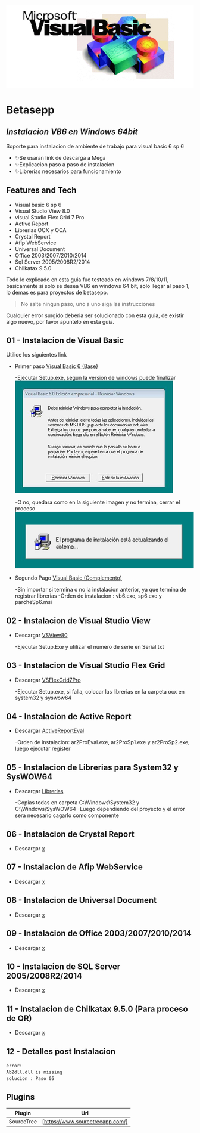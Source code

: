 ![VB6](https://github.com/andresGitDev/InstallVb6InW64Bit/blob/master/images/logo-vb6.jpg)
# Betasepp
## _Instalacion VB6 en Windows 64bit_

Soporte para instalacion de ambiente de trabajo para visual basic 6 sp 6

- ✨Se usaran link de descarga a Mega
- ✨Explicacion paso a paso de instalacion
- ✨Librerias necesarios para funcionamiento

## Features and Tech

- Visual basic 6 sp 6
- Visual Studio View 8.0
- visual Studio Flex Grid 7 Pro
- Active Report
- Librerias OCX y OCA
- Crystal Report
- Afip WebService
- Universal Document
- Office 2003/2007/2010/2014
- Sql Server 2005/2008R2/2014
- Chilkatax 9.5.0

Todo lo explicado en esta guia fue testeado en windows 7/8/10/11, basicamente si solo se desea VB6 en windows 64 bit, solo llegar al paso 1, lo demas es para proyectos de betasepp.

> No salte ningun paso, uno a uno siga las instrucciones

Cualquier error surgido deberia ser solucionado con esta guia, de existir algo nuevo, por favor apuntelo en esta guia.

## 01 - Instalacion de Visual Basic

Utilice los siguientes link

- Primer paso [Visual Basic 6 (Base)](https://mega.nz/file/EiQk1ZAQ#AIew-VCsE87Z3rzMdseyFun9B1XZUbZPwUBcWw224oc)

    -Ejecutar Setup.exe, segun la version de windows puede finalizar
    ![final correcto](https://github.com/andresGitDev/InstallVb6InW64Bit/blob/master/images/install-vb6-final.JPG)

    -O no, quedara como en la siguiente imagen y no termina, cerrar el proceso
        ![final no correcto](https://github.com/andresGitDev/InstallVb6InW64Bit/blob/master/images/install-vb6-no-final.JPG)

- Segundo Pago [Visual Basic (Complemento)](https://mega.nz/file/N2BjlKzJ#xir3Ayg3MXNRFpXMBvBbnWllSWb7Ri-rjnAdk8qPDpA)

    -Sin importar si termina o no la instalacion anterior, ya que termina de registrar librerias
    -Orden de instalacion : vb6.exe, sp6.exe y parcheSp6.msi

## 02 - Instalacion de Visual Studio View

- Descargar [VSView80](https://mega.nz/file/szZRUSZA#KwjIYDvKBi9aYr-I1Rn5VP5J4QreD2EX1zoQxb-VQD4)

    -Ejecutar Setup.Exe y utilizar el numero de serie en Serial.txt

## 03 - Instalacion de Visual Studio Flex Grid

- Descargar [VSFlexGrid7Pro](https://mega.nz/file/M2ZQTKhJ#4xvYmnHZw2IqqBJq-8voCjItgCYq3KwoY1EzCGZww7A)

    -Ejecutar Setup.exe, si falla, colocar las librerias en la carpeta ocx en system32 y syswow64


## 04 - Instalacion de Active Report

- Descargar [ActiveReportEval](https://mega.nz/file/c6pgBIgK#em8PYckVOKWUwL_INcGvdYLoYos6gF0OB9MI58nw7bs)

    -Orden de instalacion: ar2ProEval.exe, ar2ProSp1.exe y ar2ProSp2.exe, luego ejecutar register


## 05 - Instalacion de Librerias para System32 y SysWOW64

- Descargar [Librerias](https://mega.nz/file/c7xC0YpD#vzorXkz0Acg74bmOrYh4a2NFhSlb3wjaMV19aXyHa9w)

    -Copias todas en carpeta C:\Windows\System32 y C:\Windows\SysWOW64
    -Luego dependiendo del proyecto y el error sera necesario cagarlo como componente


## 06 - Instalacion de Crystal Report

- Descargar [x](https://mega.nz/file/EiQk1ZAQ#AIew-VCsE87Z3rzMdseyFun9B1XZUbZPwUBcWw224oc)


## 07 - Instalacion de Afip WebService

- Descargar [x](https://mega.nz/file/EiQk1ZAQ#AIew-VCsE87Z3rzMdseyFun9B1XZUbZPwUBcWw224oc)


## 08 - Instalacion de Universal Document

- Descargar [x](https://mega.nz/file/EiQk1ZAQ#AIew-VCsE87Z3rzMdseyFun9B1XZUbZPwUBcWw224oc)


## 09 - Instalacion de Office 2003/2007/2010/2014

- Descargar [x](https://mega.nz/file/EiQk1ZAQ#AIew-VCsE87Z3rzMdseyFun9B1XZUbZPwUBcWw224oc)


## 10 - Instalacion de SQL Server 2005/2008R2/2014

- Descargar [x](https://mega.nz/file/EiQk1ZAQ#AIew-VCsE87Z3rzMdseyFun9B1XZUbZPwUBcWw224oc)


## 11 - Instalacion de Chilkatax 9.5.0 (Para proceso de QR)

- Descargar [x](https://mega.nz/file/EiQk1ZAQ#AIew-VCsE87Z3rzMdseyFun9B1XZUbZPwUBcWw224oc)

## 12 - Detalles post Instalacion
```sh
error:
Ab2dll.dll is missing
solucion : Paso 05
```

## Plugins

| Plugin | Url |
| ------ | ------ |
| SourceTree | [https://www.sourcetreeapp.com/] |
